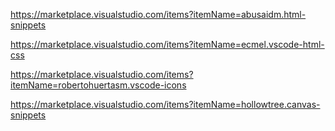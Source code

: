 https://marketplace.visualstudio.com/items?itemName=abusaidm.html-snippets

https://marketplace.visualstudio.com/items?itemName=ecmel.vscode-html-css

https://marketplace.visualstudio.com/items?itemName=robertohuertasm.vscode-icons

https://marketplace.visualstudio.com/items?itemName=hollowtree.canvas-snippets
